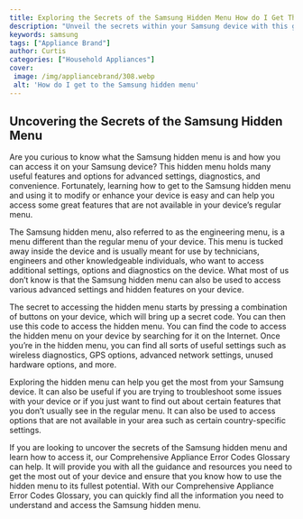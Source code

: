 ```yaml
---
title: Exploring the Secrets of the Samsung Hidden Menu How do I Get There
description: "Unveil the secrets within your Samsung device with this guide to accessing the hidden menu Discover how to access it and what you can do once you get there"
keywords: samsung
tags: ["Appliance Brand"]
author: Curtis
categories: ["Household Appliances"]
cover: 
 image: /img/appliancebrand/308.webp
 alt: 'How do I get to the Samsung hidden menu'
---
```

## Uncovering the Secrets of the Samsung Hidden Menu
Are you curious to know what the Samsung hidden menu is and how you can access it on your Samsung device? This hidden menu holds many useful features and options for advanced settings, diagnostics, and convenience. Fortunately, learning how to get to the Samsung hidden menu and using it to modify or enhance your device is easy and can help you access some great features that are not available in your device’s regular menu.

The Samsung hidden menu, also referred to as the engineering menu, is a menu different than the regular menu of your device. This menu is tucked away inside the device and is usually meant for use by technicians, engineers and other knowledgeable individuals, who want to access additional settings, options and diagnostics on the device. What most of us don’t know is that the Samsung hidden menu can also be used to access various advanced settings and hidden features on your device. 

The secret to accessing the hidden menu starts by pressing a combination of buttons on your device, which will bring up a secret code. You can then use this code to access the hidden menu. You can find the code to access the hidden menu on your device by searching for it on the Internet. Once you’re in the hidden menu, you can find all sorts of useful settings such as wireless diagnostics, GPS options, advanced network settings, unused hardware options, and more.

Exploring the hidden menu can help you get the most from your Samsung device. It can also be useful if you are trying to troubleshoot some issues with your device or if you just want to find out about certain features that you don’t usually see in the regular menu. It can also be used to access options that are not available in your area such as certain country-specific settings.

If you are looking to uncover the secrets of the Samsung hidden menu and learn how to access it, our Comprehensive Appliance Error Codes Glossary can help. It will provide you with all the guidance and resources you need to get the most out of your device and ensure that you know how to use the hidden menu to its fullest potential. With our Comprehensive Appliance Error Codes Glossary, you can quickly find all the information you need to understand and access the Samsung hidden menu.
